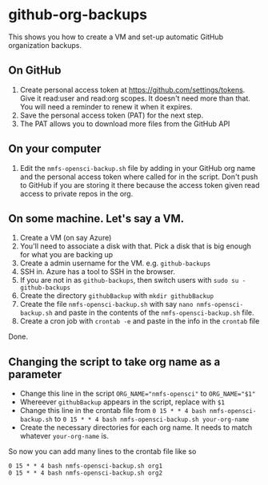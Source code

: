 # github-org-backups

This shows you how to create a VM and set-up automatic GitHub organization backups.

## On GitHub

1. Create personal access token at https://github.com/settings/tokens. Give it read:user and read:org scopes. It doesn't need more than that. You will need a reminder to renew it when it expires.
2. Save the personal access token (PAT) for the next step.
3. The PAT allows you to download more files from the GitHub API

## On your computer

1. Edit the `nmfs-opensci-backup.sh` file by adding in your GitHub org name and the personal access token where called for in the script. Don't push to GitHub if you are storing it there because the access token given read access to private repos in the org.

## On some machine. Let's say a VM.

1. Create a VM (on say Azure)
2. You'll need to associate a disk with that. Pick a disk that is big enough for what you are backing up
3. Create a admin username for the VM. e.g. `github-backups`
4. SSH in. Azure has a tool to SSH in the browser.
5. If you are not in as `github-backups`, then switch users with `sudo su - github-backups`
6. Create the directory `githubBackup` with `mkdir githubBackup`
9. Create the file `nmfs-opensci-backup.sh` with say `nano nmfs-opensci-backup.sh` and paste in the contents of the `nmfs-opensci-backup.sh` file.
10. Create a cron job with `crontab -e` and paste in the info in the `crontab` file

Done.

## Changing the script to take org name as a parameter

* Change this line in the script `ORG_NAME="nmfs-opensci"` to `ORG_NAME="$1"`
* Whereever `githubBackup` appears in the script, replace with `$1`
* Change this line in the crontab file from `0 15 * * 4 bash nmfs-opensci-backup.sh` to `0 15 * * 4 bash nmfs-opensci-backup.sh your-org-name`
* Create the necessary directories for each org name. It needs to match whatever `your-org-name` is.

So now you can add many lines to the crontab file like so
```
0 15 * * 4 bash nmfs-opensci-backup.sh org1
0 15 * * 4 bash nmfs-opensci-backup.sh org2
```
